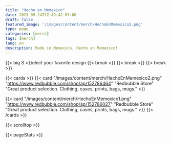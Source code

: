 ```yaml
---
title: "Hecho en Memexico"
date: 2023-09-24T22:49:42-07:00
draft: false
featured_image: '/images/content/merch/HechoEnMemexico2.png'
type: page
categories: [merch]
tags: [merch]
lang: en
description: Made in Memexico, Hecho en Memexico!
---
```


{{< big S >}}elect your favorite design
{{< break >}}
{{< break >}}
{{< break >}}

{{< cards >}}
  {{< card
  "/images/content/merch/HechoEnMemexico2.png"
  "https://www.redbubble.com/shop/ap/152786464"
  "Redbubble Store"
  "Great product selection. Clothing, cases, prints, bags, mugs." >}}

  {{< card
  "/images/content/merch/HechoEnMemexico1.png"
  "https://www.redbubble.com/shop/ap/152786027"
  "Redbubble Store"
  "Great product selection. Clothing, cases, prints, bags, mugs." >}}
{{< /cards >}}

{{< scrolltop >}}

{{< pageStats >}}
